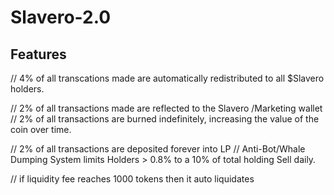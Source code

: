 # Slavero-2.0
## Features 
// 4% of all transcations made are automatically redistributed to all $Slavero holders.
 
// 2% of all transactions made are reflected to the Slavero /Marketing wallet 
// 2% of all transactions are burned indefinitely, increasing the value of the coin over time. 

// 2% of all transactions are deposited forever into LP 
// Anti-Bot/Whale Dumping System limits Holders > 0.8% to a 10% of total holding Sell daily. 

// if liquidity fee reaches 1000 tokens then it auto liquidates
